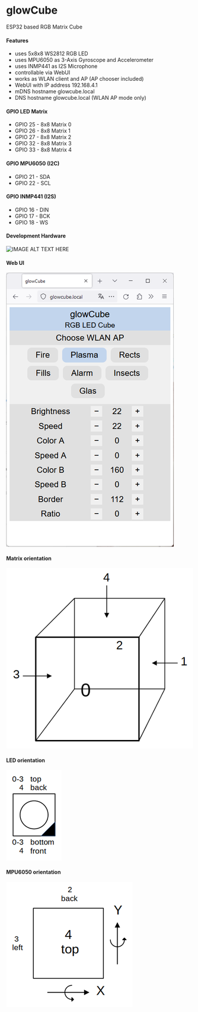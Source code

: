# glowCube
ESP32 based RGB Matrix Cube
#### Features
* uses 5x8x8 WS2812 RGB LED
* uses MPU6050 as 3-Axis Gyroscope and Accelerometer
* uses INMP441 as I2S Microphone
* controllable via WebUI
* works as WLAN client and AP (AP chooser included)
* WebUI with IP address 192.168.4.1
* mDNS hostname glowcube.local
* DNS hostname glowcube.local (WLAN AP mode only)
#### GPIO LED Matrix
* GPIO 25 - 8x8 Matrix 0
* GPIO 26 - 8x8 Matrix 1
* GPIO 27 - 8x8 Matrix 2
* GPIO 32 - 8x8 Matrix 3
* GPIO 33 - 8x8 Matrix 4
#### GPIO MPU6050 (I2C)
* GPIO 21 - SDA
* GPIO 22 - SCL
#### GPIO INMP441 (I2S)
* GPIO 16 - DIN
* GPIO 17 - BCK
* GPIO 18 - WS
#### Development Hardware
![IMAGE ALT TEXT HERE](documentation/xx.png)
#### Web UI
![IMAGE ALT TEXT HERE](documentation/webui.png)
#### Matrix orientation
![IMAGE ALT TEXT HERE](documentation/matrix_orientation.png)
#### LED orientation
![IMAGE ALT TEXT HERE](documentation/led_orientation.png)
#### MPU6050 orientation
![IMAGE ALT TEXT HERE](documentation/mpu6050_orientation.png)
